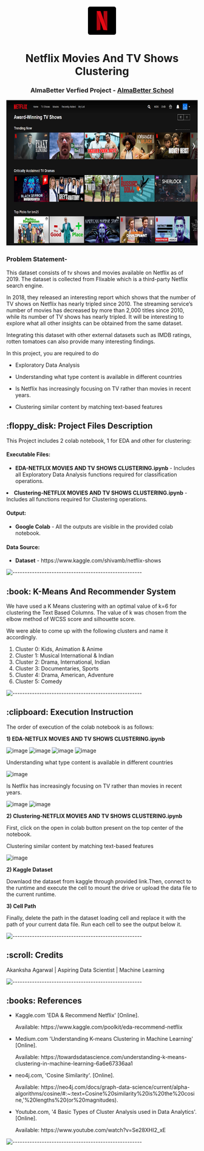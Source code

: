 <p align="center"> 
  <img src="Images/netflix-logo-png-2574.png" alt="netflix-logo-png-2574.png" width="80px" height="80px">
</p>
<h1 align="center"> Netflix Movies And TV Shows Clustering </h1>
<h3 align="center"> AlmaBetter Verfied Project - <a href="https://www.almabetter.com/"> AlmaBetter School </a> </h5>

<p align="center"> 
<img src="Images/05cItXL96l4LE9n02WfDR0h-6.png" alt="05cItXL96l4LE9n02WfDR0h-6.png" height="382px">
</p>

### **Problem Statement-** 
This dataset consists of tv shows and movies available on Netflix as of 2019. The dataset is collected from Flixable which is a third-party Netflix search engine.

In 2018, they released an interesting report which shows that the number of TV shows on Netflix has nearly tripled since 2010. The streaming service’s number of movies has decreased by more than 2,000 titles since 2010, while its number of TV shows has nearly tripled. It will be interesting to explore what all other insights can be obtained from the same dataset.

Integrating this dataset with other external datasets such as IMDB ratings, rotten tomatoes can also provide many interesting findings.

In this project, you are required to do
*  Exploratory Data Analysis

*  Understanding what type content is available in different countries

*  Is Netflix has increasingly focusing on TV rather than movies in recent years.

*  Clustering similar content by matching text-based features

<h2> :floppy_disk: Project Files Description</h2>

<p>This Project includes 2 colab notebook, 1 for EDA and other for clustering: </p>
<h4>Executable Files:</h4>
<ul>
  <li><b>EDA-NETFLIX MOVIES AND TV SHOWS CLUSTERING.ipynb</b> - Includes all Exploratory Data Analysis functions required for classification operations.</li>
</ul>
<li><b>Clustering-NETFLIX MOVIES AND TV SHOWS CLUSTERING.ipynb</b> - Includes all functions required for Clustering operations.</li>
</ul>
<h4>Output:</h4>
<ul>
  <li><b>Google Colab</b> - All the outputs are visible in the provided colab notebook.
</ul>

<h4>Data Source:</h4>
<ul>
  <li><b>Dataset</b> - https://www.kaggle.com/shivamb/netflix-shows</li>
</ul>

![-----------------------------------------------------](https://raw.githubusercontent.com/andreasbm/readme/master/assets/lines/rainbow.png)

<h2> :book: K-Means And Recommender System</h2>

<p>We have used a K Means clustering with an optimal value of k=6 for clustering the Text Based Columns. The value of k was chosen from the elbow method of WCSS score and silhouette score. 

We were able to come up with the following clusters and name it accordingly. 

1. Cluster 0: Kids, Animation & Anime
2. Cluster 1: Musical International & Indian
3. Cluster 2: Drama, International, Indian
4. Cluster 3: Documentaries, Sports
5. Cluster 4: Drama, American, Adventure
6. Cluster 5: Comedy

</p>

![-----------------------------------------------------](https://raw.githubusercontent.com/andreasbm/readme/master/assets/lines/rainbow.png)

<h2> :clipboard: Execution Instruction</h2>
<p>The order of execution of the colab notebook is as follows:</p>

<p><b>1) EDA-NETFLIX MOVIES AND TV SHOWS CLUSTERING.ipynb</b></p>

![image](https://user-images.githubusercontent.com/98693201/165900176-5993b5e5-1e07-4324-959e-9b617889f2b4.png)
![image](https://user-images.githubusercontent.com/98693201/165900720-4511c4b8-2bc1-4238-a746-04a28b31ce03.png)
![image](https://user-images.githubusercontent.com/98693201/165900316-0d4c7004-9398-45b0-858c-51828bfe69e1.png)
![image](https://user-images.githubusercontent.com/98693201/165900398-2b42fcc7-171c-4c86-9dfd-1dfd6725a0df.png)



Understanding what type content is available in different countries

![image](https://user-images.githubusercontent.com/98693201/165900265-db40949d-8c89-4428-8c11-0f65c91397f5.png)


Is Netflix has increasingly focusing on TV rather than movies in recent years.

![image](https://user-images.githubusercontent.com/98693201/165900905-85640de7-6918-416b-b587-83d251063ab1.png)
![image](https://user-images.githubusercontent.com/98693201/165900947-d68960a4-4b43-4465-ab98-1d003f65e455.png)

<p><b>2) Clustering-NETFLIX MOVIES AND TV SHOWS CLUSTERING.ipynb</b></p>
<p>First, click on the open in colab button present on the top center of the notebook.</p>

Clustering similar content by matching text-based features

![image](https://user-images.githubusercontent.com/98693201/166162503-390fb12b-c19e-430a-80b2-0db4ea75adde.png)


<p><b>2) Kaggle Dataset</b></p>
<p>Downlaod the dataset from kaggle through provided link.Then, connect to the runtime and execute the cell to mount the drive or upload the data file to the current runtime.</p>
<p><b>3) Cell Path</b></p>
<p>Finally, delete the path in the dataset loading cell and replace it with the path of your current data file. Run each cell to see the output below it.</p>

![-----------------------------------------------------](https://raw.githubusercontent.com/andreasbm/readme/master/assets/lines/rainbow.png)

<!-- CREDITS -->
<h2 id="credits"> :scroll: Credits</h2>

Akanksha Agarwal | Aspiring Data Scientist | Machine Learning 

![-----------------------------------------------------](https://raw.githubusercontent.com/andreasbm/readme/master/assets/lines/rainbow.png)
<h2> :books: References</h2>
<ul>
  <li><p>Kaggle.com 'EDA & Recommend Netflix' [Online].</p>
      <p>Available: https://www.kaggle.com/poolkit/eda-recommend-netflix</p>
  </li>
  <li><p>Medium.com 'Understanding K-means Clustering in Machine Learning' [Online].</p>
      <p>Available: https://towardsdatascience.com/understanding-k-means-clustering-in-machine-learning-6a6e67336aa1</p>
  </li>
  <li><p>neo4j.com, 'Cosine Similarity'. [Online].</p>
      <p>Available: https://neo4j.com/docs/graph-data-science/current/alpha-algorithms/cosine/#:~:text=Cosine%20similarity%20is%20the%20cosine,'%20lengths%20(or%20magnitudes).</p>
  </li>
  <li><p>Youtube.com, '4 Basic Types of Cluster Analysis used in Data Analytics'. [Online].</p>
      <p>Available: https://www.youtube.com/watch?v=Se28XHI2_xE</p>
  </li>
</ul>

![-----------------------------------------------------](https://raw.githubusercontent.com/andreasbm/readme/master/assets/lines/rainbow.png)

